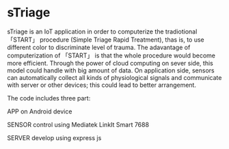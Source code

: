 # sTriage
sTriage is an IoT application in order to computerize the tradiotional 「START」 procedure (Simple Triage Rapid Treatment), thas is, to use different color to discriminate level of trauma.
The adavantage of computerization of 「START」 is that the whole procedure would become more efficient. Through the power of cloud computing on sever side, this model could handle with big amount of data. On application side, sensors can automatically collect all kinds of physiological signals and communicate with server or other devices; this could lead to better arrangement.

The code includes three part: 

  APP on Android device 
  
  SENSOR control using Mediatek LinkIt Smart 7688
  
  SERVER develop using express js
  
